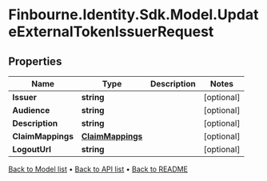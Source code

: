 # Finbourne.Identity.Sdk.Model.UpdateExternalTokenIssuerRequest

## Properties

Name | Type | Description | Notes
------------ | ------------- | ------------- | -------------
**Issuer** | **string** |  | [optional] 
**Audience** | **string** |  | [optional] 
**Description** | **string** |  | [optional] 
**ClaimMappings** | [**ClaimMappings**](ClaimMappings.md) |  | [optional] 
**LogoutUrl** | **string** |  | [optional] 

[Back to Model list](../README.md#documentation-for-models) &#8226; [Back to API list](../README.md#documentation-for-api-endpoints) &#8226; [Back to README](../README.md)

